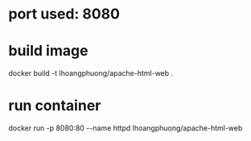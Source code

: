# port used: 8080

# build image
docker build -t lhoangphuong/apache-html-web .

# run container
docker run -p 8080:80 --name httpd lhoangphuong/apache-html-web